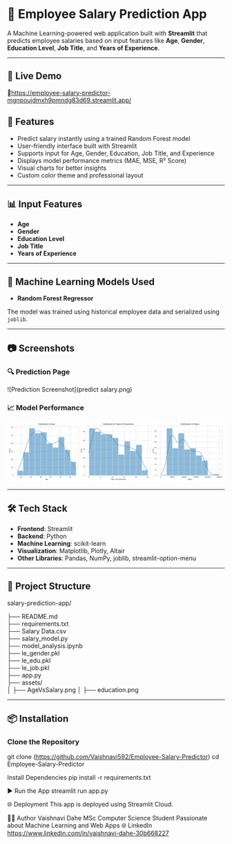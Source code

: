 # 💼 Employee Salary Prediction App

A Machine Learning-powered web application built with **Streamlit** that predicts employee salaries based on input features like **Age**, **Gender**, **Education Level**, **Job Title**, and **Years of Experience**.

---

## 🚀 Live Demo

🔗https://employee-salary-predictor-mgnpoujdmxh9pmndg83d69.streamlit.app/ 

## 📌 Features

- Predict salary instantly using a trained Random Forest model
- User-friendly interface built with Streamlit
- Supports input for Age, Gender, Education, Job Title, and Experience
- Displays model performance metrics (MAE, MSE, R² Score)
- Visual charts for better insights
- Custom color theme and professional layout

---

## 📊 Input Features

- **Age**
- **Gender**
- **Education Level**
- **Job Title**
- **Years of Experience**

---

## 🧠 Machine Learning Models Used

- **Random Forest Regressor** 

The model was trained using historical employee data and serialized using `joblib`.

---

## 📷 Screenshots

### 🔍 Prediction Page
![Prediction Screenshot](predict salary.png)

### 📈 Model Performance
![Performance Screenshot](numerical_distributions.png)

---

## 🛠️ Tech Stack

- **Frontend**: Streamlit
- **Backend**: Python
- **Machine Learning**: scikit-learn
- **Visualization**: Matplotlib, Plotly, Altair
- **Other Libraries**: Pandas, NumPy, joblib, streamlit-option-menu

---

## 📂 Project Structure
salary-prediction-app/

├── README.md                     
├── requirements.txt              
├── Salary Data.csv              
├── salary_model.py                
├── model_analysis.ipynb          
├── le_gender.pkl                
├── le_edu.pkl                   
├── le_job.pkl                    
├── app.py                              
├── assets/                     
│   ├── AgeVsSalary.png
│   ├── education.png




---

## 📦 Installation

### Clone the Repository
git clone (https://github.com/Vaishnavi592/Employee-Salary-Predictor)
cd Employee-Salary-Predictor


Install Dependencies
pip install -r requirements.txt


▶️ Run the App
streamlit run app.py


🌐 Deployment
This app is deployed using Streamlit Cloud.


🙋‍♀️ Author
Vaishnavi Dahe
MSc Computer Science Student
Passionate about Machine Learning and Web Apps
🌐 LinkedIn 
https://www.linkedin.com/in/vaishnavi-dahe-30b668227

